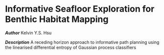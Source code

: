 # Informative Seafloor Exploration for Benthic Habitat Mapping

***Author***
Kelvin Y.S. Hsu

***Description***
A receding horizon approach to informative path planning using the linearised differential entropy of Gaussian process classifiers